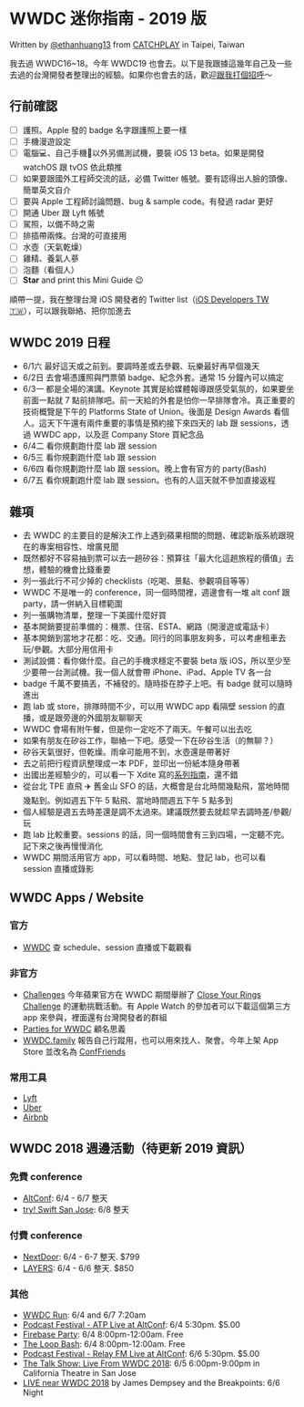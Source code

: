 # WWDC 迷你指南 - 2019 版

Written by [@ethanhuang13](https://twitter.com/ethanhuang13/) from [CATCHPLAY](https://www.catchplay.com) in Taipei, Taiwan

我去過 WWDC16~18。今年 WWDC19 也會去。以下是我跟據這幾年自己及一些去過的台灣開發者整理出的經驗。如果你也會去的話，歡迎[跟我打個招呼](https://twitter.com/ethanhuang13)～

## 行前確認

- [ ] 護照。Apple 發的 badge 名字跟護照上要一樣
- [ ] 手機漫遊設定
- [ ] 電腦💻、自己手機📱以外另備測試機，要裝 iOS 13 beta。如果是開發 watchOS 跟 tvOS 依此類推
- [ ] 如果要跟國外工程師交流的話，必備 Twitter 帳號。要有認得出人臉的頭像、簡單英文自介
- [ ] 要與 Apple 工程師討論問題、bug & sample code。有發過 radar 更好
- [ ] 開通 Uber 跟 Lyft 帳號
- [ ] 駕照，以備不時之需
- [ ] 排插帶兩條。台灣的可直接用
- [ ] 水壺（天氣乾燥）
- [ ] 雞精、養氣人蔘
- [ ] 泡麵（看個人）
- [ ] **Star** and print this Mini Guide 😉

順帶一提，我在整理台灣 iOS 開發者的 Twitter list（[iOS Developers TW 🇹🇼](https://twitter.com/ethanhuang13/lists/ios-developers-tw)），可以跟我聯絡、把你加進去

## WWDC 2019 日程

- 6/1六 最好這天或之前到。要調時差或去參觀、玩樂最好再早個幾天
- 6/2日 去會場憑護照與門票領 badge、紀念外套。通常 15 分鐘內可以搞定
- 6/3一 都是全場的演講。Keynote 其實是給媒體報導跟感受氣氛的，如果要坐前面一點就 7 點前排隊吧。前一天給的外套是怕你一早排隊會冷。真正重要的技術概覽是下午的 Platforms State of Union。後面是 Design Awards 看個人。這天下午還有兩件重要的事情是預約接下來四天的 lab 跟 sessions，透過 WWDC app，以及逛 Company Store 買紀念品
- 6/4二 看你規劃跑什麼 lab 跟 session
- 6/5三 看你規劃跑什麼 lab 跟 session
- 6/6四 看你規劃跑什麼 lab 跟 session。晚上會有官方的 party(Bash)
- 6/7五 看你規劃跑什麼 lab 跟 session。也有的人這天就不參加直接返程

## 雜項

- 去 WWDC 的主要目的是解決工作上遇到蘋果相關的問題、確認新版系統跟現在的專案相容性、增廣見聞
- 既然都好不容易抽到票可以去一趟矽谷：預算往「最大化這趟旅程的價值」去想，體驗的機會比錢重要
- 列一張此行不可少掉的 checklists（吃喝、景點、參觀項目等等）
- WWDC 不是唯一的 conference，同一個時間裡，週邊會有一堆 alt conf 跟 party，請一併納入目標範圍
- 列一張購物清單，整理一下美國什麼好買
- 基本開銷要提前準備的：機票、住宿、ESTA、網路（開漫遊或電話卡）
- 基本開銷到當地才花都：吃、交通。同行的同事朋友夠多，可以考慮租車去玩/參觀。大部分用信用卡
- 測試設備：看你做什麼。自己的手機求穩定不要裝 beta 版 iOS，所以至少至少要帶一台測試機。我一個人就會帶 iPhone、iPad、Apple TV 各一台
- badge 千萬不要搞丟，不補發的。隨時掛在脖子上吧。有 badge 就可以隨時進出
- 跑 lab 或 store，排隊時間不少，可以用 WWDC app 看隔壁 session 的直播，或是跟旁邊的外國朋友聊聊天
- WWDC 會場有附午餐，但是你一定吃不了兩天。午餐可以出去吃
- 如果有朋友在矽谷工作，聯絡一下吧。感受一下在矽谷生活（的無聊？）
- 矽谷天氣很好，但乾燥。雨傘可能用不到，水壺還是帶著好
- 去之前把行程資訊整理成一本 PDF，並印出一份紙本隨身帶著
- 出國出差經驗少的，可以看一下 Xdite 寫的[系列指南](http://xdite-goodie.logdown.com/posts/700963-nerd-travel-guide-1)，還不錯
- 從台北 TPE 直飛 ✈️ 舊金山 SFO 的話，大概會是台北時間幾點飛，當地時間幾點到。例如週五下午 5 點飛、當地時間週五下午 5 點多到
- 個人經驗是週五去時差還是調不太過來。建議既然要去就趁早去調時差/參觀/玩
- 跑 lab 比較重要。sessions 的話，同一個時間會有三到四場，一定聽不完。記下來之後再慢慢消化
- WWDC 期間活用官方 app，可以看時間、地點、登記 lab，也可以看 session 直播或錄影

## WWDC Apps / Website

### 官方

- [WWDC](https://itunes.apple.com/app/wwdc/id640199958?mt=8) 查 schedule、session 直播或下載觀看

### 非官方

- [Challenges](https://itunes.apple.com/tw/app/challenges-compete-get-fit/id1051342211?mt=8) 今年蘋果官方在 WWDC 期間舉辦了 [Close Your Rings Challenge](https://developer.apple.com/wwdc/close-your-rings/) 的運動挑戰活動。有 Apple Watch 的參加者可以下載這個第三方 app 來參與，裡面還有台灣開發者的群組
- [Parties for WWDC](https://itunes.apple.com/app/parties-for-wwdc/id879924066?mt=8) 顧名思義
- [WWDC.family](https://wwdc.family) 報告自己行蹤用，也可以用來找人、聚會。今年上架 App Store 並改名為 [ConfFriends](https://itunes.apple.com/app/id1386399019?ct=ethanhuang13)

### 常用工具

- [Lyft](https://itunes.apple.com/app/lyft/id529379082?mt=8)
- [Uber](https://itunes.apple.com/app/uber-優步-全球便捷搭乘/id368677368?mt=8)
- [Airbnb](https://itunes.apple.com/app/airbnb/id401626263?mt=8)

## WWDC 2018 週邊活動（待更新 2019 資訊）

### 免費 conference
- [AltConf](http://altconf.com/): 6/4 - 6/7 整天
- [try! Swift San Jose](https://www.tryswift.co/events/2018/sanjose/): 6/8 整天

### 付費 conference
- [NextDoor](https://nextdoorconf.com/): 6/4 - 6-7 整天. $799
- [LAYERS](https://layers.is): 6/4 - 6/6 整天. $850 

### 其他
- [WWDC Run](https://wwdc.run): 6/4 and 6/7 7:20am
- [Podcast Festival - ATP Live at AltConf](http://altconf.com/#tickets): 6/4 5:30pm. $5.00
- [Firebase Party](https://fabric.io/blog/2018/5/17/firebase-party-wwdc18/): 6/4 8:00pm-12:00am. Free
- [The Loop Bash](http://www.loopinsight.com/2018/03/22/the-loop-bash-at-wwdc-2018/): 6/4 8:00pm-12:00am. Free
- [Podcast Festival - Relay FM Live at AltConf](http://altconf.com/#tickets): 6/6 5:30pm. $5.00
- [The Talk Show: Live From WWDC 2018](https://daringfireball.net/thetalkshow/): 6/5 6:00pm-9:00pm in California Theatre in San Jose
- [LIVE near WWDC 2018](https://livenearwwdc.squarespace.com/) by James Dempsey and the Breakpoints: 6/6 Night
